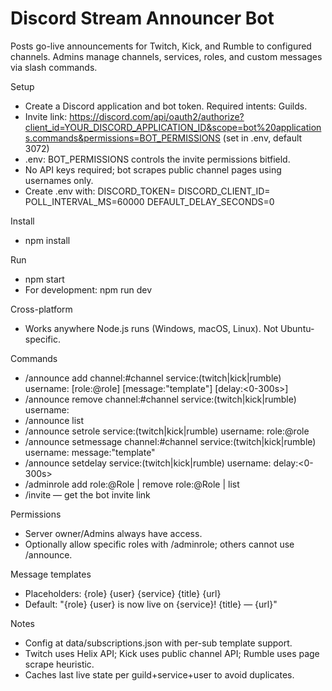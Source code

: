# Discord Stream Announcer Bot

Posts go-live announcements for Twitch, Kick, and Rumble to configured channels. Admins manage channels, services, roles, and custom messages via slash commands.

Setup
- Create a Discord application and bot token. Required intents: Guilds.
- Invite link: https://discord.com/api/oauth2/authorize?client_id=YOUR_DISCORD_APPLICATION_ID&scope=bot%20applications.commands&permissions=BOT_PERMISSIONS (set in .env, default 3072)
- .env: BOT_PERMISSIONS controls the invite permissions bitfield.
- No API keys required; bot scrapes public channel pages using usernames only.
- Create .env with:
  DISCORD_TOKEN=
  DISCORD_CLIENT_ID=
  POLL_INTERVAL_MS=60000
  DEFAULT_DELAY_SECONDS=0

Install
- npm install

Run
- npm start
- For development: npm run dev

Cross-platform
- Works anywhere Node.js runs (Windows, macOS, Linux). Not Ubuntu-specific.

Commands
- /announce add channel:#channel service:(twitch|kick|rumble) username:<name> [role:@role] [message:"template"] [delay:<0-300s>]
- /announce remove channel:#channel service:(twitch|kick|rumble) username:<name>
- /announce list
- /announce setrole service:(twitch|kick|rumble) username:<name> role:@role
- /announce setmessage channel:#channel service:(twitch|kick|rumble) username:<name> message:"template"
- /announce setdelay service:(twitch|kick|rumble) username:<name> delay:<0-300s>
- /adminrole add role:@Role | remove role:@Role | list
- /invite — get the bot invite link

Permissions
- Server owner/Admins always have access.
- Optionally allow specific roles with /adminrole; others cannot use /announce.

Message templates
- Placeholders: {role} {user} {service} {title} {url}
- Default: "{role} {user} is now live on {service}! {title} — {url}"

Notes
- Config at data/subscriptions.json with per-sub template support.
- Twitch uses Helix API; Kick uses public channel API; Rumble uses page scrape heuristic.
- Caches last live state per guild+service+user to avoid duplicates.
